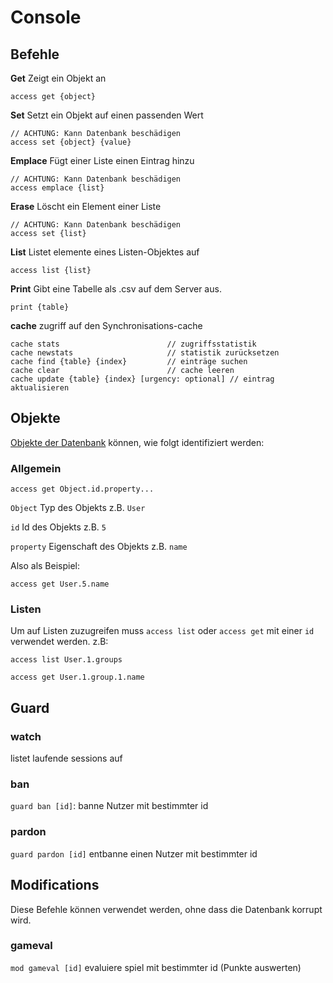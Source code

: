 # Console

## Befehle

**Get** Zeigt ein Objekt an
```
access get {object}
```

**Set** Setzt ein Objekt auf einen passenden Wert
```
// ACHTUNG: Kann Datenbank beschädigen
access set {object} {value}
```

**Emplace** Fügt einer Liste einen Eintrag hinzu
```
// ACHTUNG: Kann Datenbank beschädigen
access emplace {list}
```

**Erase** Löscht ein Element einer Liste
```
// ACHTUNG: Kann Datenbank beschädigen
access set {list}
```

**List** Listet elemente eines Listen-Objektes auf
```
access list {list}
```
**Print** Gibt eine Tabelle als .csv auf dem Server aus.
```
print {table}
```

**cache** zugriff auf den Synchronisations-cache
```
cache stats                        // zugriffsstatistik
cache newstats                     // statistik zurücksetzen
cache find {table} {index}         // einträge suchen
cache clear                        // cache leeren
cache update {table} {index} [urgency: optional] // eintrag aktualisieren
```

## Objekte

[Objekte der Datenbank](./database.md) können, wie folgt identifiziert werden:

### Allgemein

```
access get Object.id.property...
```

`Object` Typ des Objekts z.B. `User`

`id` Id des Objekts z.B. `5`

`property` Eigenschaft des Objekts z.B. `name`

Also als Beispiel:

```
access get User.5.name
```

### Listen

Um auf Listen zuzugreifen muss `access list` oder `access get` mit einer `id` verwendet werden. z.B:

```
access list User.1.groups
```` 

```
access get User.1.group.1.name
```` 




## Guard

### watch
listet laufende sessions auf

### ban
`guard ban [id]`: banne Nutzer mit bestimmter id

### pardon
`guard pardon [id]` entbanne einen Nutzer mit bestimmter id

## Modifications

Diese Befehle können verwendet werden, ohne dass die Datenbank korrupt wird.

### gameval
`mod gameval [id]` evaluiere spiel mit bestimmter id (Punkte auswerten)